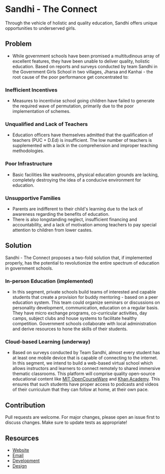 # Sandhi - The Connect

Through the vehicle of holistic and quality education, Sandhi offers unique opportunities to underserved girls.

## Problem

- While government schools have been promised a multitudinous array of excellent features, they have been unable to deliver quality, holistic education. Based on reports and surveys conducted by team Sandhi in the Government Girls School in two villages, Jharsa and Kanhai - the root cause of the poor performance get concentrated to:

### Inefficient Incentives
- Measures to incentivise school going children have failed to generate the required wave of permutation, primarily due to the poor implementation of schemes.

### Unqualified and Lack of Teachers
- Education officers have themselves admitted that the qualification of teachers (PUC + D.Ed) is insufficient. The low number of teachers is supplemented with a lack in the comprehension and improper teaching methodologies.

### Poor Infrastructure
- Basic facilities like washrooms, physical education grounds are lacking, completely destroying the idea of a conducive environment for education.

### Unsupportive Families
- Parents are indifferent to their child's learning due to the lack of awareness regarding the benefits of education. 
- There is also longstanding neglect, insufficient financing and accountability, and a lack of motivation among teachers to pay special attention to children from lower castes. 
 
## Solution

Sandhi - The Connect proposes a two-fold solution that, if implemented properly, has the potential to revolutionize the entire spectrum of education in government schools.

### In-person Education (implemented)
- In this segment, private schools build teams of interested and capable students that create a provision for buddy mentoring - based on a peer education system. This team could organize seminars or discussions on personality development, communication, education on a regular basis. They have micro exchange programs, co-curricular activities, day camps, subject clubs and house systems to facilitate healthy competition. Government schools collaborate with local administration and derive resources to hone the skills of their students.

### Cloud-based Learning (underway)
- Based on surveys conducted by Team Sandhi, almost every student has at least one mobile device that is capable of connecting to the internet. In this segment, we intend to build a web-based virtual school which allows instructors and learners to connect remotely to shared immersive thematic classrooms. This platform will comprise quality open-source educational content like [MIT OpenCourseWare](https://github.com/mitocw) and [Khan Academy](https://github.com/Khan). This ensures that such students have proper access to podcasts and videos of their curriculum that they can follow at home, at their own pace.

## Contribution
Pull requests are welcome. For major changes, please open an issue first to discuss changes. Make sure to update tests as appropriate!

## Resources
* [Website](https://sandhi.ga)
* [Email](mailto:shubhrogupta117@gmail.com)
* [Development](https://github.com/sandhi-the-connect)
* [Design](https://github.com/sandhi-the-connect/Design-guidelines)
